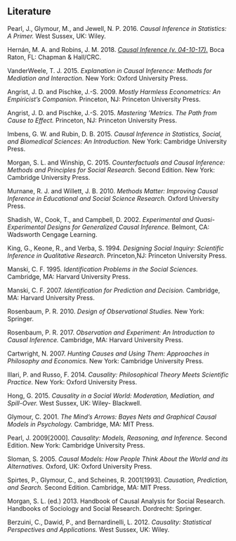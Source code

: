 
## Literature







Pearl, J., Glymour, M., and Jewell, N. P. 2016. *Causal Inference in Statistics: A Primer.* West Sussex, UK: Wiley.

Hernán, M. A. and Robins, J. M. 2018. [*Causal Inference (v. 04-10-17).*]( http://www.hsph.harvard.edu/miguel-hernan/causal-inference-book/) Boca Raton, FL: Chapman & Hall/CRC.

VanderWeele, T. J. 2015. *Explanation in Causal Inference: Methods for Mediation and Interaction.* New York: Oxford University Press.

Angrist, J. D. and Pischke, J.-S. 2009. *Mostly Harmless Econometrics: An Empiricist’s Companion.* Princeton, NJ: Princeton University Press.

Angrist, J. D. and Pischke, J.-S. 2015. *Mastering ’Metrics. The Path from Cause to Effect.* Princeton, NJ: Princeton University Press.

Imbens, G. W. and Rubin, D. B. 2015. *Causal Inference in Statistics, Social, and Biomedical Sciences: An Introduction.* New York: Cambridge University Press.

Morgan, S. L. and Winship, C. 2015. *Counterfactuals and Causal Inference: Methods and Principles for Social Research.* Second Edition. New York: Cambridge University Press.

Murnane, R. J. and Willett, J. B. 2010. *Methods Matter: Improving Causal Inference in Educational and Social Science Research.* Oxford University Press.


Shadish, W., Cook, T., and Campbell, D. 2002. *Experimental and Quasi-Experimental Designs for Generalized Causal Inference.* Belmont, CA: Wadsworth Cengage Learning.

King, G., Keone, R., and Verba, S. 1994. *Designing Social Inquiry: Scientific Inference in Qualitative Research.* Princeton,NJ: Princeton University Press.

Manski, C. F. 1995. *Identification Problems in the Social Sciences.* Cambridge, MA: Harvard University Press.

Manski, C. F. 2007. *Identification for Prediction and Decision.* Cambridge, MA: Harvard University Press.

Rosenbaum, P. R. 2010. *Design of Observational Studies.* New York: Springer.


Rosenbaum, P. R. 2017. *Observation and Experiment: An Introduction to Causal Inference.* Cambridge, MA: Harvard University Press.

Cartwright, N. 2007. *Hunting Causes and Using Them: Approaches in Philosophy and Economics.*  New York: Cambridge University Press.


Illari, P. and Russo, F. 2014. *Causality: Philosophical Theory Meets Scientific Practice.* New York: Oxford University Press. 

Hong, G. 2015. *Causality in a Social World: Moderation, Mediation, and Spill-Over.* West Sussex, UK: Wiley- Blackwell.




Glymour, C. 2001. *The Mind’s Arrows: Bayes Nets and Graphical Causal Models in Psychology.* Cambridge, MA: MIT Press.

Pearl, J. 2009[2000]. *Causality: Models, Reasoning, and Inference.* Second Edition. New York: Cambridge University Press.

Sloman, S. 2005. *Causal Models: How People Think About the World and its Alternatives.* Oxford, UK: Oxford University Press.

Spirtes, P., Glymour, C., and Scheines, R. 2001[1993]. *Causation, Prediction, and Search.* Second Edition. Cambridge, MA: MIT Press.



Morgan, S. L. (ed.) 2013. Handbook of Causal Analysis for Social Research. Handbooks of Sociology and Social Research. Dordrecht: Springer.

Berzuini, C., Dawid, P., and Bernardinelli, L. 2012. *Causality: Statistical Perspectives and Applications.* West Sussex, UK: Wiley.


